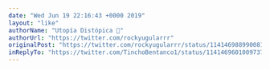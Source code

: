 ```yaml
---
date: "Wed Jun 19 22:16:43 +0000 2019"
layout: "like"
authorName: "Utopía Distópica 💚"
authorUrl: "https://twitter.com/rockyugularrr"
originalPost: "https://twitter.com/rockyugularrr/status/1141469889900818432"
inReplyTo: "https://twitter.com/TinchoBentanco1/status/1141469601009737728"
---
```

